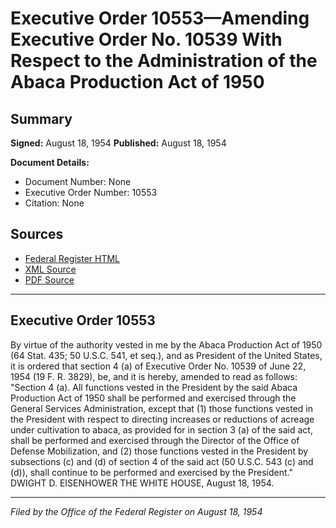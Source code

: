 # Executive Order 10553—Amending Executive Order No. 10539 With Respect to the Administration of the Abaca Production Act of 1950

## Summary

**Signed:** August 18, 1954
**Published:** August 18, 1954

**Document Details:**
- Document Number: None
- Executive Order Number: 10553
- Citation: None

## Sources
- [Federal Register HTML](https://www.presidency.ucsb.edu/documents/executive-order-10553-amending-executive-order-no-10539-with-respect-the-administration)
- [XML Source](None)
- [PDF Source](None)

---

## Executive Order 10553

By virtue of the authority vested in me by the Abaca Production Act of 1950 (64 Stat. 435; 50 U.S.C. 541, et seq.), and as President of the United States, it is ordered that section 4 (a) of Executive Order No. 10539 of June 22, 1954 (19 F. R. 3829), be, and it is hereby, amended to read as follows:
"Section 4 (a). All functions vested in the President by the said Abaca Production Act of 1950 shall be performed and exercised through the General Services Administration, except that (1) those functions vested in the President with respect to directing increases or reductions of acreage under cultivation to abaca, as provided for in section 3 (a) of the said act, shall be performed and exercised through the Director of the Office of Defense Mobilization, and (2) those functions vested in the President by subsections (c) and (d) of section 4 of the said act (50 U.S.C. 543 (c) and (d)), shall continue to be performed and exercised by the President."
DWIGHT D. EISENHOWER
THE WHITE HOUSE,
August 18, 1954.

---

*Filed by the Office of the Federal Register on August 18, 1954*
